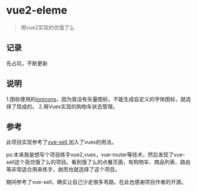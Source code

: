# vue2-eleme

> 用vue2实现的仿饿了么

## 记录
先占坑，不断更新

## 说明
1.图标使用的[ionicons](http://ionicons.com/)，因为我没有矢量图标，不能生成自定义的字体图标，就选择了现成的。
2.用Vuex实现的购物车状态管理。


## 参考
此项目实现参考了[vue-sell](https://github.com/ustbhuangyi/vue-sell),加入了vuex的用法。

ps:本来我是想写个项目练手vue2,vuex，vue-router等技术，然后发现了vue-sell这个高仿饿了么的项目。看到饿了么的点餐页面，有购物车、商品列表、路由等非常适合用来练手，故而也就选择了这个项目。

期间参考了vue-sell，确实让自己少走很多弯路。在此也感谢项目作者的开源。